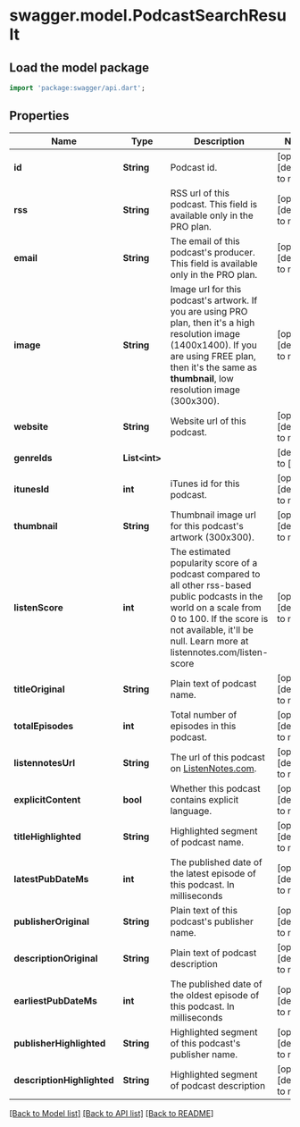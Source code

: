 # swagger.model.PodcastSearchResult

## Load the model package
```dart
import 'package:swagger/api.dart';
```

## Properties
Name | Type | Description | Notes
------------ | ------------- | ------------- | -------------
**id** | **String** | Podcast id. | [optional] [default to null]
**rss** | **String** | RSS url of this podcast. This field is available only in the PRO plan. | [optional] [default to null]
**email** | **String** | The email of this podcast&#x27;s producer. This field is available only in the PRO plan. | [optional] [default to null]
**image** | **String** | Image url for this podcast&#x27;s artwork. If you are using PRO plan, then it&#x27;s a high resolution image (1400x1400). If you are using FREE plan, then it&#x27;s the same as **thumbnail**, low resolution image (300x300).  | [optional] [default to null]
**website** | **String** | Website url of this podcast. | [optional] [default to null]
**genreIds** | **List&lt;int&gt;** |  | [default to []]
**itunesId** | **int** | iTunes id for this podcast. | [optional] [default to null]
**thumbnail** | **String** | Thumbnail image url for this podcast&#x27;s artwork (300x300). | [optional] [default to null]
**listenScore** | **int** | The estimated popularity score of a podcast compared to all other rss-based public podcasts in the world on a scale from 0 to 100. If the score is not available, it&#x27;ll be null. Learn more at listennotes.com/listen-score  | [optional] [default to null]
**titleOriginal** | **String** | Plain text of podcast name. | [optional] [default to null]
**totalEpisodes** | **int** | Total number of episodes in this podcast. | [optional] [default to null]
**listennotesUrl** | **String** | The url of this podcast on [ListenNotes.com](https://www.ListenNotes.com). | [optional] [default to null]
**explicitContent** | **bool** | Whether this podcast contains explicit language. | [optional] [default to null]
**titleHighlighted** | **String** | Highlighted segment of podcast name. | [optional] [default to null]
**latestPubDateMs** | **int** | The published date of the latest episode of this podcast. In milliseconds | [optional] [default to null]
**publisherOriginal** | **String** | Plain text of this podcast&#x27;s publisher name. | [optional] [default to null]
**descriptionOriginal** | **String** | Plain text of podcast description | [optional] [default to null]
**earliestPubDateMs** | **int** | The published date of the oldest episode of this podcast. In milliseconds | [optional] [default to null]
**publisherHighlighted** | **String** | Highlighted segment of this podcast&#x27;s publisher name. | [optional] [default to null]
**descriptionHighlighted** | **String** | Highlighted segment of podcast description | [optional] [default to null]

[[Back to Model list]](../README.md#documentation-for-models) [[Back to API list]](../README.md#documentation-for-api-endpoints) [[Back to README]](../README.md)

